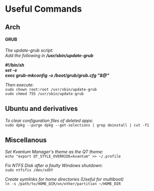 # Useful Commands
## Arch
#### GRUB
*The update-grub script:*  
*Add the following in* ***/usr/sbin/update-grub***  

***#!/bin/sh***   
***set -e***  
***exec grub-mkconfig -o /boot/grub/grub.cfg "$@"***  

*Then execute:*  
`sudo chown root:root /usr/sbin/update-grub`  
`sudo chmod 755 /usr/sbin/update-grub`  

## Ubuntu and derivatives
*To clear configuration files of deleted apps:*  
`sudo dpkg --purge dpkg --get-selections | grep deinstall | cut -f1`  

## Miscellanous
*Set Kvantum Manager's theme as the QT theme:*  
`echo "export QT_STYLE_OVERRIDE=kvantum" >> ~/.profile`  

*Fix NTFS Disk after a faulty Windows shutdown:*  
`sudo ntfsfix /dev/sdXY`  

*Create symlinks for home directories (Useful for multiboot)*  
`ln -s /path/to/HOME_DIR/on/other/partition ~/HOME_DIR`